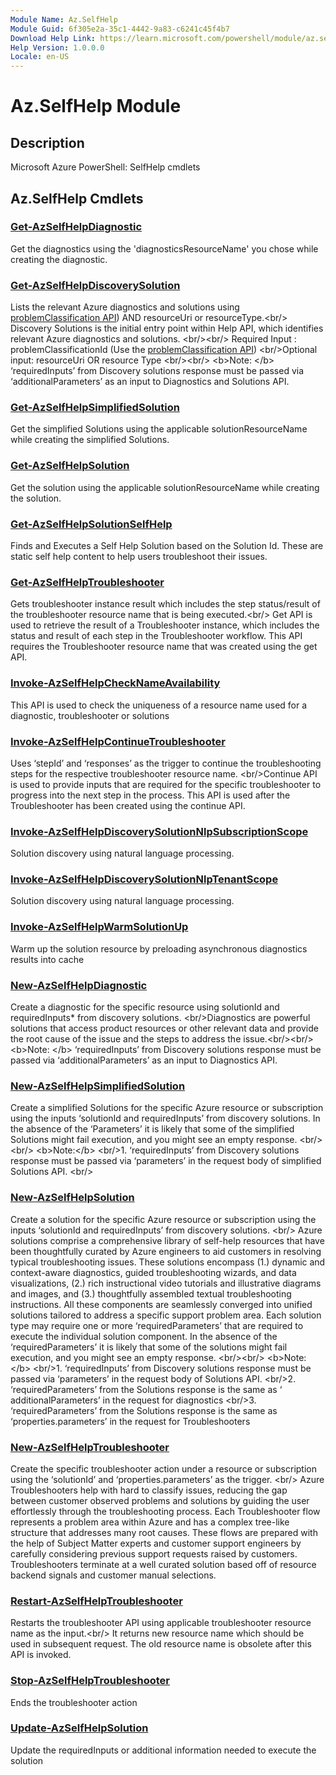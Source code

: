 ```yaml
---
Module Name: Az.SelfHelp
Module Guid: 6f305e2a-35c1-4442-9a83-c6241c45f4b7
Download Help Link: https://learn.microsoft.com/powershell/module/az.selfhelp
Help Version: 1.0.0.0
Locale: en-US
---
```


# Az.SelfHelp Module
## Description
Microsoft Azure PowerShell: SelfHelp cmdlets

## Az.SelfHelp Cmdlets
### [Get-AzSelfHelpDiagnostic](Get-AzSelfHelpDiagnostic.md)
Get the diagnostics using the 'diagnosticsResourceName' you chose while creating the diagnostic.

### [Get-AzSelfHelpDiscoverySolution](Get-AzSelfHelpDiscoverySolution.md)
Lists the relevant Azure diagnostics and solutions using [problemClassification API](https://learn.microsoft.com/rest/api/support/problem-classifications/list?tabs=HTTP)) AND  resourceUri or resourceType.\<br/\> Discovery Solutions is the initial entry point within Help API, which identifies relevant Azure diagnostics and solutions.
\<br/\>\<br/\> Required Input :  problemClassificationId (Use the [problemClassification API](https://learn.microsoft.com/rest/api/support/problem-classifications/list?tabs=HTTP)) \<br/\>Optional input: resourceUri OR resource Type \<br/\>\<br/\> \<b\>Note: \</b\>  ‘requiredInputs’ from Discovery solutions response must be passed via ‘additionalParameters’ as an input to Diagnostics and Solutions API.

### [Get-AzSelfHelpSimplifiedSolution](Get-AzSelfHelpSimplifiedSolution.md)
Get the simplified Solutions using the applicable solutionResourceName while creating the simplified Solutions.

### [Get-AzSelfHelpSolution](Get-AzSelfHelpSolution.md)
Get the solution using the applicable solutionResourceName while creating the solution.

### [Get-AzSelfHelpSolutionSelfHelp](Get-AzSelfHelpSolutionSelfHelp.md)
Finds and Executes a Self Help Solution based on the Solution Id.
These are static self help content to help users troubleshoot their issues.

### [Get-AzSelfHelpTroubleshooter](Get-AzSelfHelpTroubleshooter.md)
Gets troubleshooter instance result which includes the step status/result of the troubleshooter resource name that is being executed.\<br/\> Get API is used to retrieve the result of a Troubleshooter instance, which includes the status and result of each step in the Troubleshooter workflow.
This API requires the Troubleshooter resource name that was created using the get API.

### [Invoke-AzSelfHelpCheckNameAvailability](Invoke-AzSelfHelpCheckNameAvailability.md)
This API is used to check the uniqueness of a resource name used for a diagnostic, troubleshooter or solutions

### [Invoke-AzSelfHelpContinueTroubleshooter](Invoke-AzSelfHelpContinueTroubleshooter.md)
Uses ‘stepId’ and ‘responses’ as the trigger to continue the troubleshooting steps for the respective troubleshooter resource name.
\<br/\>Continue API is used to provide inputs that are required for the specific troubleshooter to progress into the next step in the process.
This API is used after the Troubleshooter has been created using the continue API.

### [Invoke-AzSelfHelpDiscoverySolutionNlpSubscriptionScope](Invoke-AzSelfHelpDiscoverySolutionNlpSubscriptionScope.md)
Solution discovery using natural language processing.

### [Invoke-AzSelfHelpDiscoverySolutionNlpTenantScope](Invoke-AzSelfHelpDiscoverySolutionNlpTenantScope.md)
Solution discovery using natural language processing.

### [Invoke-AzSelfHelpWarmSolutionUp](Invoke-AzSelfHelpWarmSolutionUp.md)
Warm up the solution resource by preloading asynchronous diagnostics results into cache

### [New-AzSelfHelpDiagnostic](New-AzSelfHelpDiagnostic.md)
Create a diagnostic for the specific resource using solutionId and requiredInputs* from discovery solutions.
\<br/\>Diagnostics are powerful solutions that access product resources or other relevant data and provide the root cause of the issue and the steps to address the issue.\<br/\>\<br/\> \<b\>Note: \</b\> ‘requiredInputs’ from Discovery solutions response must be passed via ‘additionalParameters’ as an input to Diagnostics API.

### [New-AzSelfHelpSimplifiedSolution](New-AzSelfHelpSimplifiedSolution.md)
Create a simplified Solutions for the specific Azure resource or subscription using the inputs ‘solutionId and requiredInputs’ from discovery solutions.
In the absence of the ‘Parameters’ it is likely that some of the simplified Solutions might fail execution, and you might see an empty response.
\<br/\>\<br/\> \<b\>Note:\</b\>  \<br/\>1.
‘requiredInputs’ from Discovery solutions response must be passed via ‘parameters’ in the request body of simplified Solutions API.
\<br/\>

### [New-AzSelfHelpSolution](New-AzSelfHelpSolution.md)
Create a solution for the specific Azure resource or subscription using the inputs ‘solutionId and requiredInputs’ from discovery solutions.
\<br/\> Azure solutions comprise a comprehensive library of self-help resources that have been thoughtfully curated by Azure engineers to aid customers in resolving typical troubleshooting issues.
These solutions encompass (1.) dynamic and context-aware diagnostics, guided troubleshooting wizards, and data visualizations, (2.) rich instructional video tutorials and illustrative diagrams and images, and (3.) thoughtfully assembled textual troubleshooting instructions.
All these components are seamlessly converged into unified solutions tailored to address a specific support problem area.
Each solution type may require one or more ‘requiredParameters’ that are required to execute the individual solution component.
In the absence of the ‘requiredParameters’ it is likely that some of the solutions might fail execution, and you might see an empty response.
\<br/\>\<br/\> \<b\>Note:\</b\>  \<br/\>1.
‘requiredInputs’ from Discovery solutions response must be passed via ‘parameters’ in the request body of Solutions API.
\<br/\>2.
‘requiredParameters’ from the Solutions response is the same as ‘ additionalParameters’ in the request for diagnostics \<br/\>3.
‘requiredParameters’ from the Solutions response is the same as ‘properties.parameters’ in the request for Troubleshooters

### [New-AzSelfHelpTroubleshooter](New-AzSelfHelpTroubleshooter.md)
Create the specific troubleshooter action under a resource or subscription using the ‘solutionId’ and  ‘properties.parameters’ as the trigger.
\<br/\> Azure Troubleshooters help with hard to classify issues, reducing the gap between customer observed problems and solutions by guiding the user effortlessly through the troubleshooting process.
Each Troubleshooter flow represents a problem area within Azure and has a complex tree-like structure that addresses many root causes.
These flows are prepared with the help of Subject Matter experts and customer support engineers by carefully considering previous support requests raised by customers.
Troubleshooters terminate at a well curated solution based off of resource backend signals and customer manual selections.

### [Restart-AzSelfHelpTroubleshooter](Restart-AzSelfHelpTroubleshooter.md)
Restarts the troubleshooter API using applicable troubleshooter resource name as the input.\<br/\> It returns new resource name which should be used in subsequent request.
The old resource name is obsolete after this API is invoked.

### [Stop-AzSelfHelpTroubleshooter](Stop-AzSelfHelpTroubleshooter.md)
Ends the troubleshooter action

### [Update-AzSelfHelpSolution](Update-AzSelfHelpSolution.md)
Update the requiredInputs or additional information needed to execute the solution

